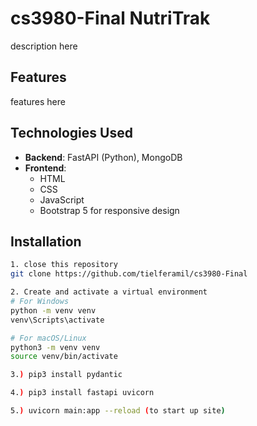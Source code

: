 # cs3980-Final NutriTrak
description here

## Features
features here

## Technologies Used

- **Backend**: FastAPI (Python), MongoDB
- **Frontend**: 
  - HTML
  - CSS
  - JavaScript
  - Bootstrap 5 for responsive design
## Installation


```bash
1. close this repository
git clone https://github.com/tielferamil/cs3980-Final

2. Create and activate a virtual environment
# For Windows
python -m venv venv
venv\Scripts\activate

# For macOS/Linux
python3 -m venv venv
source venv/bin/activate

3.) pip3 install pydantic

4.) pip3 install fastapi uvicorn

5.) uvicorn main:app --reload (to start up site)

